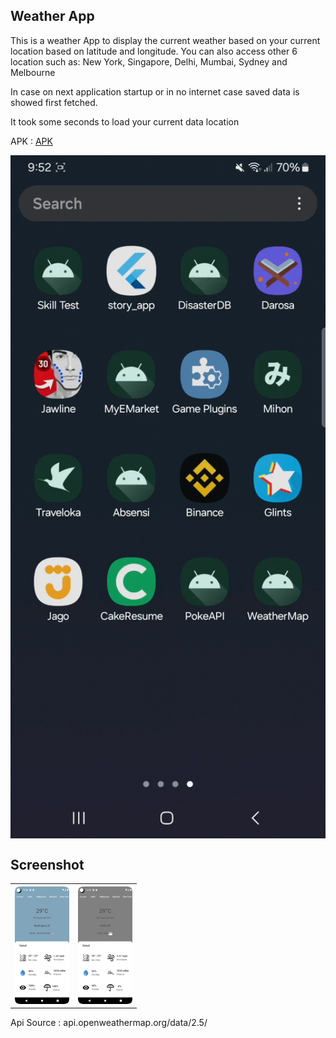 ## Weather App 
This is a  weather App to display the current weather based on your current location based on latitude and longitude. You can also access other 6 location such as: New York, Singapore, Delhi, Mumbai, Sydney and Melbourne

In case on next application startup or in no internet case saved data is showed first fetched.

It took some seconds to load your current data location

APK : [APK](https://drive.google.com/file/d/10EYcEtzbZHqBFckvqjQO5Lsd0gj0ILC6/view?usp=sharing)

<img src="https://github.com/crackspace770/WeatherApp/blob/master/ss/preview.gif" align="center" width="520"/>

## Screenshot
<table style="width:40%">
  <tr>
    <th><img src="https://github.com/crackspace770/WeatherApp/blob/master/ss/Screenshot_20240228_222850.png"/></th>
    <th><img src="https://github.com/crackspace770/WeatherApp/blob/master/ss/Screenshot_20240228_222921.png"/></th>
  
  </tr>

</table>

Api Source : api.openweathermap.org/data/2.5/
